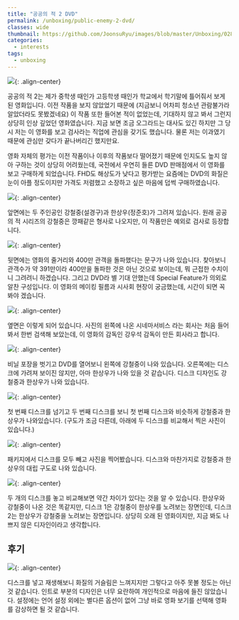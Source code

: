 ```yaml
---
title: "공공의 적 2 DVD"
permalink: /unboxing/public-enemy-2-dvd/
classes: wide
thumbnail: https://github.com/JoonsuRyu/images/blob/master/Unboxing/028/00.jpg?raw=true
categories:
  - interests
tags:
  - unboxing
---
```


![](https://github.com/JoonsuRyu/images/blob/master/Unboxing/028/00.jpg?raw=true){: .align-center}

공공의 적 2는 제가 중학생 때인가 고등학생 때인가 학교에서 학기말에 틀어줘서 보게 된 영화입니다. 이전 작품을 보지 않았었기 때문에 (지금보니 어차피 청소년 관람불가라 알았더라도 못봤겠네요) 이 작품 또한 들어본 적이 없었는데, 기대하지 않고 봐서 그런지 상당히 인상 깊었던 영화였습니다. 지금 보면 조금 오그라드는 대사도 있긴 하지만 그 당시 저는 이 영화를 보고 검사라는 직업에 관심을 갖기도 했습니다. 물론 저는 이과였기 때문에 관심만 갖다가 끝나버리긴 했지만요.

영화 자체의 평가는 이전 작품이나 이후의 작품보다 떨어졌기 때문에 인지도도 높지 않아 구하는 것이 상당히 어려웠는데, 국전에서 우연히 들른 DVD 판매점에서 이 영화를 보고 구매하게 되었습니다. FHD도 해상도가 낮다고 평가받는 요즘에는 DVD의 화질은 눈이 아플 정도이지만 가격도 저렴했고 소장하고 싶은 마음에 덥썩 구매하였습니다.

![](https://github.com/JoonsuRyu/images/blob/master/Unboxing/028/01.jpg?raw=true){: .align-center}

앞면에는 두 주인공인 강철중(설경구)과 한상우(정준호)가 그려져 있습니다. 원래 공공의 적 시리즈의 강철중은 깡패같은 형사로 나오지만, 이 작품만은 예외로 검사로 등장합니다.

![](https://github.com/JoonsuRyu/images/blob/master/Unboxing/028/02.jpg?raw=true){: .align-center}

뒷면에는 영화의 줄거리와 400만 관객을 돌파했다는 문구가 나와 있습니다. 찾아보니 관객수가 약 391만이라 400만을 돌파한 것은 아닌 것으로 보이는데, 뭐 근접한 수치이니 그려려니 하겠습니다. 그리고 DVD라 별 기대 안했는데 Special Feature가 의외로 알찬 구성입니다. 이 영화의 메이킹 필름과 시사회 현장이 궁금했는데, 시간이 되면 꼭 봐야 겠습니다.

![](https://github.com/JoonsuRyu/images/blob/master/Unboxing/028/03.jpg?raw=true){: .align-center}

옆면은 이렇게 되어 있습니다. 사진의 왼쪽에 나온 시네마서비스 라는 회사는 처음 들어봐서 한번 검색해 보았는데, 이 영화의 감독인 강우석 감독이 만든 회사라고 합니다.

![](https://github.com/JoonsuRyu/images/blob/master/Unboxing/028/04.jpg?raw=true){: .align-center}

비닐 포장을 벗기고 DVD를 열어보니 왼쪽에 강철중이 나와 있습니다. 오른쪽에는 디스크에 가려져 보이진 않지만, 아마 한상우가 나와 있을 것 같습니다. 디스크 디자인도 강철중과 한상우가 나와 있습니다.

![](https://github.com/JoonsuRyu/images/blob/master/Unboxing/028/05.jpg?raw=true){: .align-center}

첫 번째 디스크를 넘기고 두 번째 디스크를 보니 첫 번째 디스크와 비슷하게 강철중과 한상우가 나와있습니다. (구도가 조금 다른데, 아래에 두 디스크를 비교해서 찍은 사진이 있습니다.)

![](https://github.com/JoonsuRyu/images/blob/master/Unboxing/028/06.jpg?raw=true){: .align-center}

패키지에서 디스크를 모두 빼고 사진을 찍어봤습니다. 디스크와 마찬가지로 강철중과 한상우의 대립 구도로 나와 있습니다.

![](https://github.com/JoonsuRyu/images/blob/master/Unboxing/028/07.jpg?raw=true){: .align-center}

두 개의 디스크를 놓고 비교해보면 약간 차이가 있다는 것을 알 수 있습니다. 한상우와 강철중이 나온 것은 똑같지만, 디스크 1은 강철중이 한상우를 노려보는 장면인데, 디스크 2는 한상우가 강철중을 노려보는 장면입니다. 상당히 오래 된 영화이지만, 지금 봐도 나쁘지 않은 디자인이라고 생각합니다.

## 후기

![](https://github.com/JoonsuRyu/images/blob/master/Unboxing/028/08.jpg?raw=true){: .align-center}

디스크를 넣고 재생해보니 화질의 거슬림은 느껴지지만 그렇다고 아주 못볼 정도는 아닌 것 같습니다. 인트로 부분의 디자인은 너무 요란하여 개인적으로 마음에 들진 않았습니다. 설정에는 언어 설정 외에는 별다른 옵션이 없어 그냥 바로 영화 보기를 선택해 영화를 감상하면 될 것 같습니다.